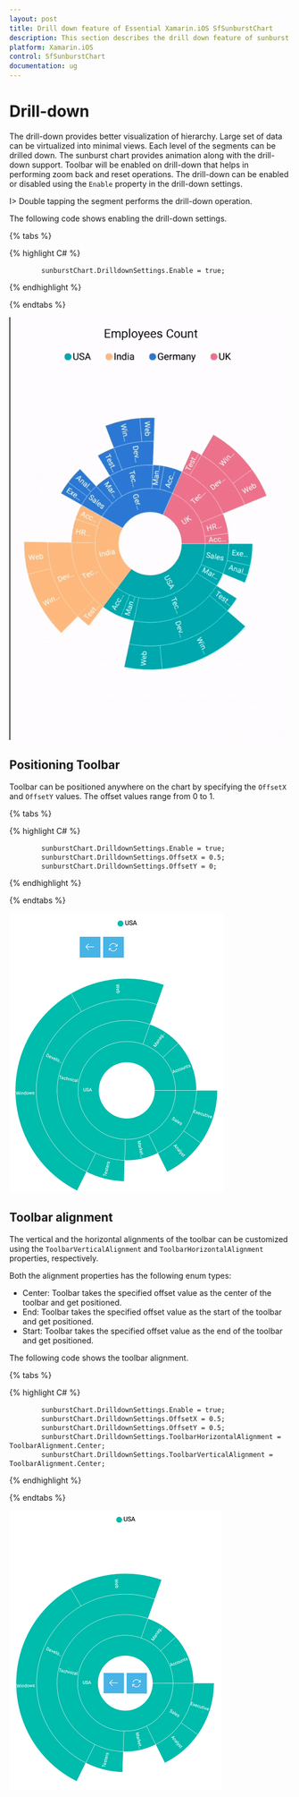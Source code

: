 ```yaml
---
layout: post
title: Drill down feature of Essential Xamarin.iOS SfSunburstChart
description: This section describes the drill down feature of sunburst chart.
platform: Xamarin.iOS
control: SfSunburstChart
documentation: ug
---
```


# Drill-down

The drill-down provides better visualization of hierarchy. Large set of data can be virtualized into minimal views. Each level of the segments can be drilled down. The sunburst chart provides animation along with the drill-down support. Toolbar will be enabled on drill-down that helps in performing zoom back and reset operations. The drill-down can be enabled or disabled using the `Enable` property in the drill-down settings.

I>  Double tapping the segment performs the drill-down operation.

The following code shows enabling the drill-down settings.

{% tabs %} 

{% highlight C# %} 

            sunburstChart.DrilldownSettings.Enable = true;

{% endhighlight %}

{% endtabs %} 

![](Drilldown_images/Drilldown.gif)

## Positioning Toolbar

Toolbar can be positioned anywhere on the chart by specifying the `OffsetX` and `OffsetY` values. The offset values range from 0 to 1.

{% tabs %} 

{% highlight C# %} 

            sunburstChart.DrilldownSettings.Enable = true;
            sunburstChart.DrilldownSettings.OffsetX = 0.5;
            sunburstChart.DrilldownSettings.OffsetY = 0;

{% endhighlight %}

{% endtabs %} 

![](Drilldown_images/Offset.png)

## Toolbar alignment 

The vertical and the horizontal alignments of the toolbar can be customized using the `ToolbarVerticalAlignment` and `ToolbarHorizontalAlignment` properties, respectively.

Both the alignment properties has the following enum types:

* Center: Toolbar takes the specified offset value as the center of the toolbar and get positioned.
* End: Toolbar takes the specified offset value as the start of the toolbar and get positioned.
* Start: Toolbar takes the specified offset value as the end of the toolbar and get positioned.

The following code shows the toolbar alignment.

{% tabs %} 

{% highlight C# %} 

            sunburstChart.DrilldownSettings.Enable = true;
            sunburstChart.DrilldownSettings.OffsetX = 0.5;
            sunburstChart.DrilldownSettings.OffsetY = 0.5;
            sunburstChart.DrilldownSettings.ToolbarHorizontalAlignment = ToolbarAlignment.Center;
            sunburstChart.DrilldownSettings.ToolbarVerticalAlignment = ToolbarAlignment.Center;

{% endhighlight %}

{% endtabs %} 

![](Drilldown_images/ToolbarAlignment.png)
